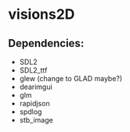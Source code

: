 # visions2D

## Dependencies:
- SDL2
- SDL2_ttf
- glew (change to GLAD maybe?)
- dearimgui
- glm
- rapidjson
- spdlog
- stb_image
